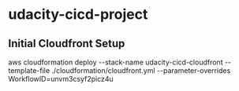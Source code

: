 # udacity-cicd-project

## Initial Cloudfront Setup
aws cloudformation deploy --stack-name udacity-cicd-cloudfront --template-file ./cloudformation/cloudfront.yml --parameter-overrides WorkflowID=unvm3csyf2picz4u